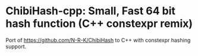 # ChibiHash-cpp: Small, Fast 64 bit hash function (C++ constexpr remix)

Port of https://github.com/N-R-K/ChibiHash to C++ with constexpr hashing support.